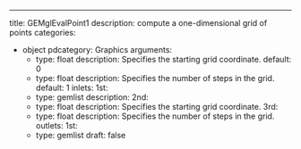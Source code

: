 
---
title: GEMglEvalPoint1
description: compute a one-dimensional grid of points
categories:
  - object
pdcategory: Graphics
arguments:
    - type: float
      description: Specifies the starting grid coordinate.
      default: 0
    - type: float
      description: Specifies the number of steps in the grid.
      default: 1
inlets:
  1st:
    - type: gemlist
      description:
  2nd:
    - type: float
      description: Specifies the starting grid coordinate.
  3rd:
    - type: float
      description: Specifies the number of steps in the grid.
outlets:
  1st:
    - type: gemlist
draft: false

